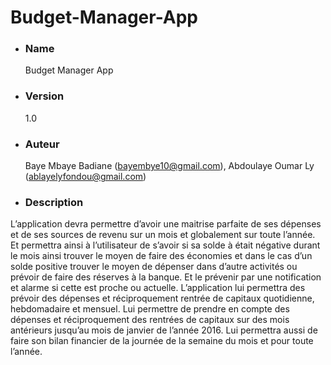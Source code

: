 # Budget-Manager-App

* ### Name
  Budget Manager App


* ### Version
  1.0

* ### Auteur
  Baye Mbaye Badiane (bayembye10@gmail.com), 
  Abdoulaye Oumar Ly (ablayelyfondou@gmail.com)

* ### Description
L’application devra permettre d’avoir une maitrise parfaite de ses dépenses et de ses sources de revenu sur un mois et globalement sur toute l’année.
Et permettra ainsi à l’utilisateur de s’avoir si sa solde à était négative durant le mois ainsi trouver le moyen de faire des économies et dans le cas d’un solde positive trouver le moyen de dépenser dans d’autre activités ou prévoir de faire des réserves à la banque.
Et le prévenir par une notification et alarme si cette est proche ou actuelle.
L’application lui permettra des prévoir des dépenses et réciproquement rentrée de capitaux quotidienne, hebdomadaire et mensuel.
Lui permettre de prendre en compte des dépenses et réciproquement des rentrées de capitaux sur des mois antérieurs jusqu’au mois de janvier de l’année 2016.
Lui permettra aussi de faire son bilan financier de la journée de la semaine du mois et pour toute l’année.

